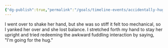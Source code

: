 ```yaml
---
{"dg-publish":true,"permalink":"/goals/timeline-events/accidentally-hugged-amy/","tags":["timeline","crush"]}
---
```



I went over to shake her hand, but she was so stiff it felt too mechanical, so I yanked her over and she lost balance. I stretched forth my hand to stay her upright and tried redeeming the awkward fuddling interaction by saying, "I'm going for the hug."